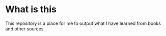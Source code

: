 # What is this 
This repository is a place for me to output what I have learned from books and other sources